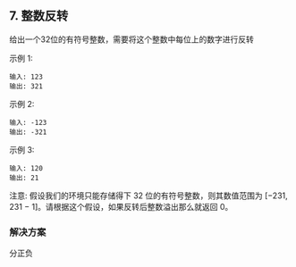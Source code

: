 ## 7. 整数反转
给出一个32位的有符号整数，需要将这个整数中每位上的数字进行反转

示例 1:
```
输入: 123
输出: 321
```

示例 2:
```
输入: -123
输出: -321
```

示例 3:
```
输入: 120
输出: 21
```

注意:
假设我们的环境只能存储得下 32 位的有符号整数，则其数值范围为 [−231,  231 − 1]。请根据这个假设，如果反转后整数溢出那么就返回 0。

### 解决方案
分正负